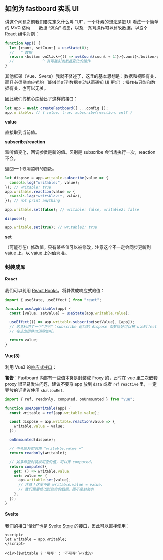 ## 如何为 fastboard 实现 UI

讲这个问题之前我们要先定义什么叫 <q>UI</q>，一个朴素的想法是把 UI 看成一个简单的 MVC 结构——数据 <q>流向</q> 视图，以及一系列操作可以修改数据。以这个 React 组件为例：

```js
function App() {
  let [count, setCount] = useState(0);
  //   ^ 数据
  return <button onClick={() => setCount(count + 1)}>{count}</button>; // 视图
  //             ^ 有可能引发数据变化的操作
}
```

其他框架（Vue、Svelte）我就不赘述了，这里的基本思想是：数据和视图有关，而且必须是响应式的（能够监听到数据变动从而通知 UI 更新）；操作有可能和数据有关，也可以无关。

因此我们的核心库给出了这样的接口：

```js
let app = await createFastboard({ ...config });
app.writable; // { value: true, subscribe/reaction, set? }
```

**value**

直接取到当前值。

**subscribe/reaction**

监听值变化，回调参数是新的值。区别是 subscribe 会当场执行一次，reaction 不会。

返回一个取消监听的函数。

```js
let dispose = app.writable.subscribe(value => {
  console.log("writable:", value);
}); // writable: true
app.writable.reaction(value => {
  console.log("writable2:", value);
}); // not print anything

app.writable.set(false); // writable: false, writable2: false

dispose();

app.writable.set(true); // writable2: true
```

**set**

（可能存在）修改值，只有某些值可以被修改，注意这个不一定会同步更新到 value 上，以 value 上的值为准。

### 封装成库

#### React

我们可以利用 [React Hooks](https://zh-hans.reactjs.org/docs/hooks-intro.html)，将其做成响应式的值：

```js
import { useState, useEffect } from "react";

function useAppWritable(app) {
  const [value, setValue] = useState(app.writable.value);

  useEffect(() => app.writable.subscribe(setValue), [app]);
  // 这里利用了一个"巧合"：subscribe 返回的 dispose 函数恰好可以被 useEffect 自动调用，
  // 在退出组件时清除监听。

  return value;
}
```

#### Vue(3)

利用 Vue3 的[响应式接口](https://v3.vuejs.org/api/reactivity-api.html)：

**警告**：Fastboard 内部有一些值本身是封装成 Proxy 的，此时在 vue 里二次嵌套 proxy 很容易发生问题，建议不要将 app 放到 `data` 或者 `ref` `reactive` 里，一定要放的话建议使用 [`shallowRef`](https://v3.vuejs.org/api/refs-api.html#shallowref)。

```js
import { ref, readonly, computed, onUnmounted } from "vue";

function useAppWritable(app) {
  const writable = ref(app.writable.value);

  const dispose = app.writable.reaction(value => {
    writable.value = value;
  });

  onUnmounted(dispose);

  // 不希望外部调用 "writable.value ="
  return readonly(writable);

  // 如果希望封装成可变的值，可以用 computed，
  return computed({
    get: () => writable.value,
    set: value => {
      app.writable.set(value);
      // 注意！这里不是 writable.value = value，
      // 我们需要修改到真实的数据，而不是封装的
    },
  });
}
```

#### Svelte

我们的接口<q>恰好</q>也是 Svelte [Store](https://svelte.dev/docs#component-format-script-4-prefix-stores-with-$-to-access-their-values-store-contract) 的接口，因此可以直接使用：

```svelte
<script>
let writable = app.writable;
</script>

<div>{$writable ? '可写' : '不可写'}</div>
```
